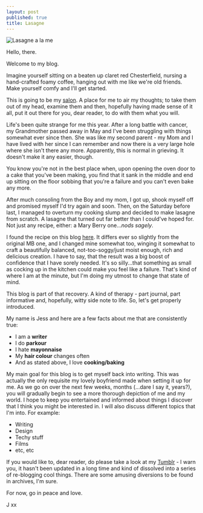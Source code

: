 ```yaml
---
layout: post
published: true
title: Lasagne
---
```


![Lasagne a la me]({{site.baseurl}}/images/IMG_2569.jpg)

Hello, there. 

Welcome to my blog. 

Imagine yourself sitting on a beaten up claret red Chesterfield, nursing a hand-crafted foamy coffee, hanging out with me like we're old friends. Make yourself comfy and I'll get started.

<!-- more -->

This is going to be my [salon](http://mentalfloss.com/article/51877/11-random-things-set-mental-floss-youtube). A place for me to air my thoughts; to take them out of my head, examine them and then, hopefully having made sense of it all, put it out there for you, dear reader, to do with them what you will. 

Life's been quite strange for me this year. After a long battle with cancer, my Grandmother passed away in May and I've been struggling with things somewhat ever since then. She was like my second parent - my Mom and I have lived with her since I can remember and now there is a very large hole where she isn't there any more. Apparently, this is normal in grieving. It doesn't make it any easier, though. 

You know you're not in the best place when, upon opening the oven door to a cake that you've been making, you find that it sank in the middle and end up sitting on the floor sobbing that you're a failure and you can't even bake any more.

After much consoling from the Boy and my mom, I got up, shook myself off and promised myself I'd try again and soon. Then, on the Saturday before last, I managed to overturn my cooking slump and decided to make lasagne from scratch. A lasagne that turned out far better than I could've hoped for. Not just any recipe, either: a Mary Berry one...*nods sagely*. 

I found the recipe on this blog [here](http://cherryonacake.blogspot.co.uk/2009/06/meat-lasagna.html). It differs ever so slightly from the original MB one, and I changed mine somewhat too, winging it somewhat to craft a beautifully balanced, not-too-soggy/just moist enough, rich and delicious creation. I have to say, that the result was a big boost of confidence that I have sorely needed. It's so silly...that something as small as cocking up in the kitchen could make you feel like a failure. That's kind of where I am at the minute, but I'm doing my utmost to change that state of mind. 

This blog is part of that recovery. A kind of therapy - part journal, part informative and, hopefully, witty side note to life. So, let's get properly introduced.

My name is Jess and here are a few facts about me that are consistently true: 

- I am a **writer**
- I do **parkour** 
- I hate **mayonnaise**
- My **hair colour** changes often
- And as stated above, I love **cooking/baking**

My main goal for this blog is to get myself back into writing. This was actually the only requisite my lovely boyfriend made when setting it up for me. As we go on over the next few weeks, months (...dare I say it, years?), you will gradually begin to see a more thorough depiction of me and my world. I hope to keep you entertained and informed about things I discover that I think you might be interested in. I will also discuss different topics that I'm into. For example: 

- Writing
- Design
- Techy stuff
- Films
- etc, etc 

If you would like to, dear reader, do please take a look at my [Tumblr](http://blog.wildfire198.com) - I warn you, it hasn't been updated in a long time and kind of dissolved into a series of re-blogging cool things. There are some amusing diversions to be found in archives, I'm sure. 

For now, go in peace and love.

J
xx
